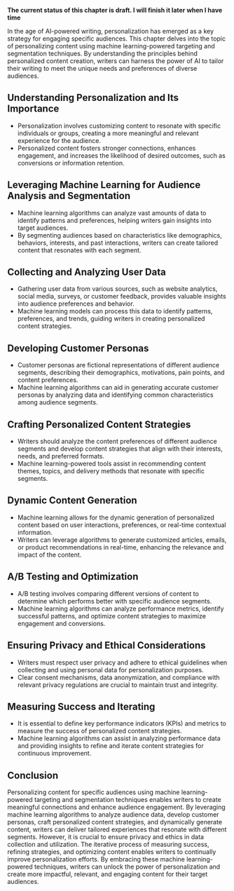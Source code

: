 **The current status of this chapter is draft. I will finish it later when I have time**

In the age of AI-powered writing, personalization has emerged as a key strategy for engaging specific audiences. This chapter delves into the topic of personalizing content using machine learning-powered targeting and segmentation techniques. By understanding the principles behind personalized content creation, writers can harness the power of AI to tailor their writing to meet the unique needs and preferences of diverse audiences.

Understanding Personalization and Its Importance
------------------------------------------------

* Personalization involves customizing content to resonate with specific individuals or groups, creating a more meaningful and relevant experience for the audience.
* Personalized content fosters stronger connections, enhances engagement, and increases the likelihood of desired outcomes, such as conversions or information retention.

Leveraging Machine Learning for Audience Analysis and Segmentation
------------------------------------------------------------------

* Machine learning algorithms can analyze vast amounts of data to identify patterns and preferences, helping writers gain insights into target audiences.
* By segmenting audiences based on characteristics like demographics, behaviors, interests, and past interactions, writers can create tailored content that resonates with each segment.

Collecting and Analyzing User Data
----------------------------------

* Gathering user data from various sources, such as website analytics, social media, surveys, or customer feedback, provides valuable insights into audience preferences and behavior.
* Machine learning models can process this data to identify patterns, preferences, and trends, guiding writers in creating personalized content strategies.

Developing Customer Personas
----------------------------

* Customer personas are fictional representations of different audience segments, describing their demographics, motivations, pain points, and content preferences.
* Machine learning algorithms can aid in generating accurate customer personas by analyzing data and identifying common characteristics among audience segments.

Crafting Personalized Content Strategies
----------------------------------------

* Writers should analyze the content preferences of different audience segments and develop content strategies that align with their interests, needs, and preferred formats.
* Machine learning-powered tools assist in recommending content themes, topics, and delivery methods that resonate with specific segments.

Dynamic Content Generation
--------------------------

* Machine learning allows for the dynamic generation of personalized content based on user interactions, preferences, or real-time contextual information.
* Writers can leverage algorithms to generate customized articles, emails, or product recommendations in real-time, enhancing the relevance and impact of the content.

A/B Testing and Optimization
----------------------------

* A/B testing involves comparing different versions of content to determine which performs better with specific audience segments.
* Machine learning algorithms can analyze performance metrics, identify successful patterns, and optimize content strategies to maximize engagement and conversions.

Ensuring Privacy and Ethical Considerations
-------------------------------------------

* Writers must respect user privacy and adhere to ethical guidelines when collecting and using personal data for personalization purposes.
* Clear consent mechanisms, data anonymization, and compliance with relevant privacy regulations are crucial to maintain trust and integrity.

Measuring Success and Iterating
-------------------------------

* It is essential to define key performance indicators (KPIs) and metrics to measure the success of personalized content strategies.
* Machine learning algorithms can assist in analyzing performance data and providing insights to refine and iterate content strategies for continuous improvement.

Conclusion
----------

Personalizing content for specific audiences using machine learning-powered targeting and segmentation techniques enables writers to create meaningful connections and enhance audience engagement. By leveraging machine learning algorithms to analyze audience data, develop customer personas, craft personalized content strategies, and dynamically generate content, writers can deliver tailored experiences that resonate with different segments. However, it is crucial to ensure privacy and ethics in data collection and utilization. The iterative process of measuring success, refining strategies, and optimizing content enables writers to continually improve personalization efforts. By embracing these machine learning-powered techniques, writers can unlock the power of personalization and create more impactful, relevant, and engaging content for their target audiences.
